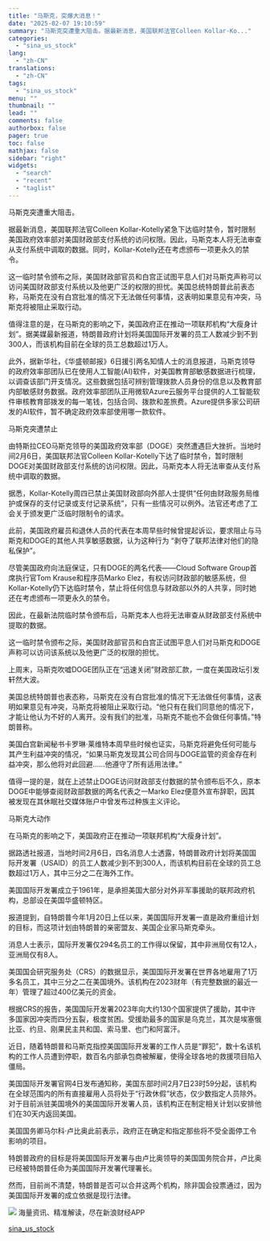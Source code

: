 ```yaml
---
title: "马斯克，突爆大消息！"
date: "2025-02-07 19:10:59"
summary: "马斯克突遭重大阻击。据最新消息，美国联邦法官Colleen Kollar-Ko..."
categories:
  - "sina_us_stock"
lang:
  - "zh-CN"
translations:
  - "zh-CN"
tags:
  - "sina_us_stock"
menu: ""
thumbnail: ""
lead: ""
comments: false
authorbox: false
pager: true
toc: false
mathjax: false
sidebar: "right"
widgets:
  - "search"
  - "recent"
  - "taglist"
---
```


马斯克突遭重大阻击。

据最新消息，美国联邦法官Colleen Kollar-Kotelly紧急下达临时禁令，暂时限制美国政府效率部对美国财政部支付系统的访问权限。因此，马斯克本人将无法审查从支付系统中调取的数据。同时，Kollar-Kotelly还在考虑颁布一项更永久的禁令。

这一临时禁令颁布之际，美国财政部官员和白宫正试图平息人们对马斯克声称可以访问美国财政部支付系统以及他更广泛的权限的担忧。美国总统特朗普此前表态称，马斯克在没有白宫批准的情况下无法做任何事情，这表明如果意见有冲突，马斯克将被阻止采取行动。

值得注意的是，在马斯克的影响之下，美国政府正在推动一项联邦机构“大瘦身计划”。据美媒最新报道，特朗普政府计划将美国国际开发署的员工人数减少到不到300人，而该机构目前在全球的员工总数超过1万人。

此外，据新华社，《华盛顿邮报》6日援引两名知情人士的消息报道，马斯克领导的政府效率部团队已在使用人工智能(AI)软件，对美国教育部敏感数据进行梳理，以调查该部门开支情况。这些数据包括可辨别管理拨款人员身份的信息以及教育部内部敏感财务数据。政府效率部团队正用微软Azure云服务平台提供的人工智能软件审核教育部拨发的每一笔钱，包括合同、拨款和差旅费。Azure提供多家公司研发的AI软件，暂不确定政府效率部使用哪一款软件。

马斯克突遭禁止

由特斯拉CEO马斯克领导的美国政府效率部（DOGE）突然遭遇巨大挫折。当地时间2月6日，美国联邦法官Colleen Kollar-Kotelly下达了临时禁令，暂时限制DOGE对美国财政部支付系统的访问权限。因此，马斯克本人将无法审查从支付系统中调取的数据。

据悉，Kollar-Kotelly周四已禁止美国财政部向外部人士提供“任何由财政服务局维护或保存的支付记录或支付记录系统”，只有一些情况可以例外。法官还考虑了工会关于颁发更广泛临时限制令的请求。

此前，美国政府雇员和退休人员的代表在本周早些时候曾提起诉讼，要求阻止与马斯克和DOGE的其他人共享敏感数据，认为这种行为 “剥夺了联邦法律对他们的隐私保护”。

尽管美国政府向法庭保证，只有DOGE的两名代表——Cloud Software Group首席执行官Tom Krause和程序员Marko Elez，有权访问财政部的敏感系统，但Kollar-Kotelly仍下达临时禁令，禁止将任何信息与财政部以外的人共享，同时她还在考虑颁布一项更永久的禁令。

因此，在最新法院临时禁令颁布后，马斯克本人也将无法审查从财政部支付系统中提取的数据。

这一临时禁令颁布之际，美国财政部官员和白宫正试图平息人们对马斯克和DOGE声称可以访问该系统以及他更广泛的权限的担忧。

上周末，马斯克吹嘘DOGE团队正在“迅速关闭”财政部汇款，一度在美国政坛引发轩然大波。

美国总统特朗普也表态称，马斯克在没有白宫批准的情况下无法做任何事情，这表明如果意见有冲突，马斯克将被阻止采取行动。“他只有在我们同意他的情况下，才能让他认为不好的人离开。没有我们的批准，马斯克不能也不会做任何事情。”特朗普称。

美国白宫新闻秘书卡罗琳·莱维特本周早些时候也证实，马斯克将避免任何可能与其产生利益冲突的情况，“如果马斯克发现其公司合同与DOGE监管的资金存在利益冲突，那么他将对此回避……他遵守了所有适用法律。”

值得一提的是，就在上述禁止DOGE访问财政部支付数据的禁令颁布后不久，原本DOGE中能够查阅财政部数据的两名代表之一Marko Elez便意外宣布辞职，因其被发现在其休眠社交媒体账户中曾发布过种族主义评论。

马斯克大动作

在马斯克的影响之下，美国政府正在推动一项联邦机构“大瘦身计划”。

据路透社报道，当地时间2月6日，四名消息人士透露，特朗普政府计划将美国国际开发署（USAID）的员工人数减少到不到300人，而该机构目前在全球的员工总数超过1万人，其中三分之二在海外工作。

美国国际开发署成立于1961年，是承担美国大部分对外非军事援助的联邦政府机构，总部设在美国华盛顿特区。

报道提到，自特朗普今年1月20日上任以来，美国国际开发署一直是政府重组计划的目标，而这项计划由特朗普的亲密盟友、美国企业家马斯克牵头。

消息人士表示，国际开发署仅294名员工的工作得以保留，其中非洲局仅有12人，亚洲局仅有8人。

美国国会研究服务处（CRS）的数据显示，美国国际开发署在世界各地雇用了1万多名员工，其中三分之二在美国境外。该机构在2023财年（有完整数据的最近一年）管理了超过400亿美元的资金。

根据CRS的报告，美国国际开发署2023年向大约130个国家提供了援助，其中许多国家因冲突而四分五裂，极度贫困。受援助最多的国家是乌克兰，其次是埃塞俄比亚、约旦、刚果民主共和国、索马里、也门和阿富汗。

近日，随着特朗普和马斯克指控美国国际开发署的工作人员是“罪犯”，数十名该机构的工作人员遭到停职，数百名内部承包商被解雇，使得全球各地的救援项目陷入僵局。

美国国际开发署官网4日发布通知称，美国东部时间2月7日23时59分起，该机构在全球范围内的所有直接雇用人员将处于“行政休假”状态，仅少数指定人员除外。对于目前派驻美国境外的美国国际开发署人员，该机构正在制定相关计划以安排他们在30天内返回美国。

美国国务卿马尔科·卢比奥此前表示，政府正在确定和指定那些将不受全面停工令影响的项目。

特朗普政府的目标是将美国国际开发署与由卢比奥领导的美国国务院合并，卢比奥已经被特朗普任命为美国国际开发署代理署长。

然而，目前尚不清楚，特朗普是否可以合并这两个机构，除非国会投票通过，因为美国国际开发署的成立依据是现行法律。












![](//n.sinaimg.cn/finance/cece9e13/20240627/655959900_20240627.png)
海量资讯、精准解读，尽在新浪财经APP

[sina_us_stock](https://finance.sina.com.cn/stock/zqgd/2025-02-07/doc-ineisiaa7491319.shtml)
